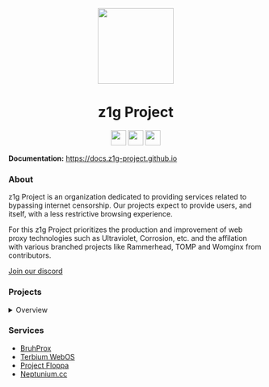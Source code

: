 <p align="center">
<kbd>
<img width="150px" src="https://avatars.githubusercontent.com/u/103667677?s=200&v=4">
</kbd>
</p>

<h1 align="center">z1g Project</h1>

<p align="center">
<a href="https://discord.gg/f2Q2qgNNFJ"><img height="30px" src="https://img.shields.io/badge/Discord-7289DA?style=for-the-badge&logo=discord&logoColor=white"><img></a>
<a href="https://twitter.com/z1g-project"><img height="30px" src="https://img.shields.io/badge/Twitter-1DA1F2?style=for-the-badge&logo=twitter&logoColor=white"><img></a>
<a href="https://reddit.com/r/z1g-project"><img height="30px" src="https://img.shields.io/badge/Reddit-FF4500?style=for-the-badge&logo=reddit&logoColor=white"><img></a>
</p>

**Documentation:** https://docs.z1g-project.github.io

### About
z1g Project is an organization dedicated to providing services related to bypassing internet censorship. Our projects expect to provide users, and itself, with a less restrictive browsing experience. 

For this z1g Project prioritizes the production and improvement of web proxy technologies such as Ultraviolet, Corrosion, etc. and the affilation with various branched projects like Rammerhead, TOMP and Womginx from contributors. 

[Join our discord](https://z1g-project.johnglynn2.repl.co/discord)

### Projects
<details>
<summary>Overview</summary>

#### Active
- [BruhProx](https://github.com/z1g-project/BruhProx)
- [Blurred-X](https://github.com/z1g-project/Blurred-X)
- [Terbium](https://github.com/z1g-project/Terbium)
- [TN - Hypertabs](https://github.com/B3ATDROP3R/Hypertabs)


#### Affiliated
- [Tomp Web Proxies (tomphttp)](https://github.com/tomphttp)
- [Rammerhead](https://github.com/binary-person/rammerhead)
- [Womginx](https://github.com/binary-person/womginx)
- [TN - Holy Unblocker AIO](https://github.com/holy-unblocker/website-aio)

#### Old Partnerships and Projects
- Corrosion
- Vanadium
- Reborn

</details>

### Services
- [BruhProx](https://bruhprox.johnglynn2.repl.co/)
- [Terbium WebOS](https://terbium.johnglynn2.repl.co)
- [Project Floppa](https://sites.google.com/view/projectfloppa/)
- [Neptunium.cc](https://neptuniumcc.z1q.repl.co)
